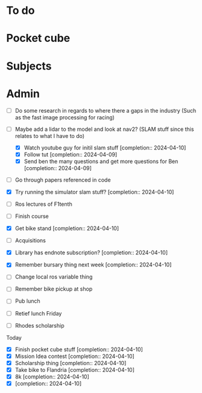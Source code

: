 # To do

# Pocket cube

# Subjects

# Admin
- [ ] Do some research in regards to where there a gaps in the industry (Such as the fast image processing for racing)
- [ ] Maybe add a lidar to the model and look at nav2? (SLAM stuff since this relates to what I have to do)
	- [x] Watch youtube guy for initil slam stuff  [completion:: 2024-04-10]
	- [x] Follow tut  [completion:: 2024-04-09]
	- [x] Send ben the many questions and get more questions for Ben  [completion:: 2024-04-09]
- [ ] Go through papers referenced in code
- [x] Try running the simulator slam stuff?  [completion:: 2024-04-10]
- [ ] Ros lectures of F1tenth
- [ ] Finish course

- [x] Get bike stand  [completion:: 2024-04-10]
- [ ] Acquisitions
- [x] Library has endnote subscription?  [completion:: 2024-04-10]
- [x] Remember bursary thing next week  [completion:: 2024-04-10]
- [ ] Change local ros variable thing
- [ ] Remember bike pickup at shop
- [ ] Pub lunch
- [ ] Retief lunch Friday
- [ ] Rhodes scholarship

Today
- [x] Finish pocket cube stuff  [completion:: 2024-04-10]
- [x] Mission Idea contest  [completion:: 2024-04-10]
- [x] Scholarship thing  [completion:: 2024-04-10]
- [x] Take bike to Flandria  [completion:: 2024-04-10]
- [x] 8k  [completion:: 2024-04-10]
- [x]   [completion:: 2024-04-10]
